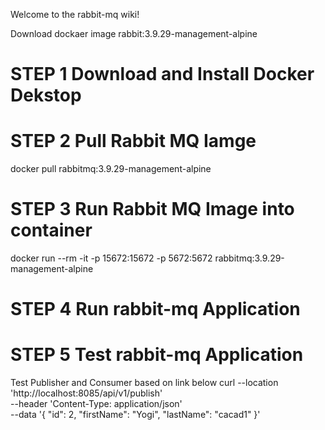Welcome to the rabbit-mq wiki!

Download dockaer image rabbit:3.9.29-management-alpine

# STEP 1 Download and Install Docker Dekstop
# STEP 2 Pull Rabbit MQ Iamge
docker pull rabbitmq:3.9.29-management-alpine
# STEP 3 Run Rabbit MQ Image into container
docker run --rm -it -p 15672:15672 -p 5672:5672 rabbitmq:3.9.29-management-alpine
# STEP 4 Run rabbit-mq Application
# STEP 5 Test rabbit-mq Application
Test Publisher and Consumer based on link below
curl --location 'http://localhost:8085/api/v1/publish' \
--header 'Content-Type: application/json' \
--data '{
    "id": 2,
    "firstName": "Yogi",
    "lastName": "cacad1"
}'
